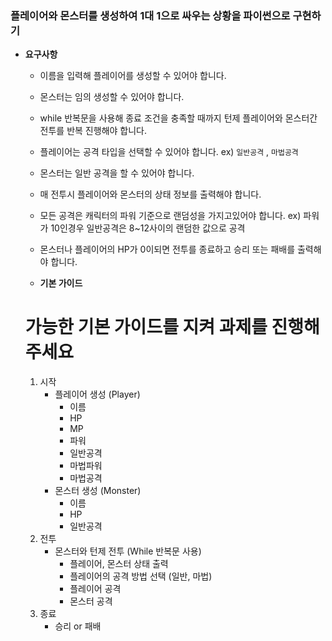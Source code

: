 ### 플레이어와 몬스터를 생성하여 1대 1으로 싸우는 상황을 파이썬으로 구현하기

- **요구사항**
    - 이름을 입력해 플레이어를 생성할 수 있어야 합니다.
    - 몬스터는 임의 생성할 수 있어야 합니다.
    - while 반복문을 사용해 종료 조건을 충족할 때까지 턴제 플레이어와 몬스터간 전투를 반복 진행해야 합니다.
    - 플레이어는 공격 타입을 선택할 수 있어야 합니다.
    ex) `일반공격` , `마법공격`
    - 몬스터는 일반 공격을 할 수 있어야 합니다.
    - 매 전투시 플레이어와 몬스터의 상태 정보를 출력해야 합니다.
    - 모든 공격은 캐릭터의 파워 기준으로 랜덤성을 가지고있어야 합니다.
    ex) 파워가 10인경우 일반공격은 8~12사이의 랜덤한 값으로 공격
    - 몬스터나 플레이어의 HP가 0이되면 전투를 종료하고 승리 또는 패배를 출력해야 합니다.
    
    
    - **기본 가이드**
    
    # **가능한 기본 가이드를 지켜 과제를 진행해주세요**
    
    1. 시작
        - 플레이어 생성 (Player)
            - 이름
            - HP
            - MP
            - 파워
            - 일반공격
            - 마법파워
            - 마법공격
        - 몬스터 생성 (Monster)
            - 이름
            - HP
            - 일반공격
    2. 전투
        - 몬스터와 턴제 전투 (While 반복문 사용)
            - 플레이어, 몬스터 상태 출력
            - 플레이어의 공격 방법 선택 (일반, 마법)
            - 플레이어 공격
            - 몬스터 공격
    3. 종료
        - 승리 or 패배
